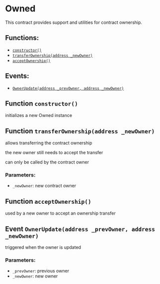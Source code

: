 # Owned

This contract provides support and utilities for contract ownership.

## Functions:

* [`constructor()`](owned.md#Owned-constructor--)
* [`transferOwnership(address _newOwner)`](owned.md#Owned-transferOwnership-address-)
* [`acceptOwnership()`](owned.md#Owned-acceptOwnership--)

## Events:

* [`OwnerUpdate(address _prevOwner, address _newOwner)`](owned.md#Owned-OwnerUpdate-address-address-)

## Function `constructor()` <a id="Owned-constructor--"></a>

initializes a new Owned instance

## Function `transferOwnership(address _newOwner)` <a id="Owned-transferOwnership-address-"></a>

allows transferring the contract ownership

the new owner still needs to accept the transfer

can only be called by the contract owner

### Parameters:

* `_newOwner`:    new contract owner

## Function `acceptOwnership()` <a id="Owned-acceptOwnership--"></a>

used by a new owner to accept an ownership transfer

## Event `OwnerUpdate(address _prevOwner, address _newOwner)` <a id="Owned-OwnerUpdate-address-address-"></a>

triggered when the owner is updated

### Parameters:

* `_prevOwner`: previous owner
* `_newOwner`: new owner

